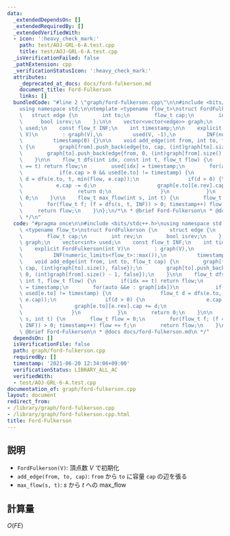 ```yaml
---
data:
  _extendedDependsOn: []
  _extendedRequiredBy: []
  _extendedVerifiedWith:
  - icon: ':heavy_check_mark:'
    path: test/AOJ-GRL-6-A.test.cpp
    title: test/AOJ-GRL-6-A.test.cpp
  _isVerificationFailed: false
  _pathExtension: cpp
  _verificationStatusIcon: ':heavy_check_mark:'
  attributes:
    _deprecated_at_docs: docs/ford-fulkerson.md
    document_title: Ford-Fulkerson
    links: []
  bundledCode: "#line 2 \"graph/ford-fulkerson.cpp\"\n\n#include <bits/stdc++.h>\n\
    using namespace std;\n\ntemplate <typename flow_t>\nstruct FordFulkerson {\n \
    \   struct edge {\n        int to;\n        flow_t cap;\n        int rev;\n  \
    \      bool isrev;\n    };\n\n    vector<vector<edge>> graph;\n    vector<int>\
    \ used;\n    const flow_t INF;\n    int timestamp;\n\n    explicit FordFulkerson(int\
    \ V)\n        : graph(V),\n          used(V, -1),\n          INF(numeric_limits<flow_t>::max()),\n\
    \          timestamp(0) {}\n\n    void add_edge(int from, int to, flow_t cap)\
    \ {\n        graph[from].push_back(edge{to, cap, (int)graph[to].size(), false});\n\
    \        graph[to].push_back(edge{from, 0, (int)graph[from].size() - 1, false});\n\
    \    }\n\n    flow_t dfs(int idx, const int t, flow_t flow) {\n        if(idx\
    \ == t) return flow;\n        used[idx] = timestamp;\n        for(auto &&e : graph[idx])\n\
    \            if(e.cap > 0 && used[e.to] != timestamp) {\n                flow_t\
    \ d = dfs(e.to, t, min(flow, e.cap));\n                if(d > 0) {\n         \
    \           e.cap -= d;\n                    graph[e.to][e.rev].cap += d;\n  \
    \                  return d;\n                }\n            }\n        return\
    \ 0;\n    }\n\n    flow_t max_flow(int s, int t) {\n        flow_t flow = 0;\n\
    \        for(flow_t f; (f = dfs(s, t, INF)) > 0; timestamp++) flow += f;\n   \
    \     return flow;\n    }\n};\n/*\n * @brief Ford-Fulkerson\n * @docs docs/ford-fulkerson.md\n\
    \ */\n"
  code: "#pragma once\n\n#include <bits/stdc++.h>\nusing namespace std;\n\ntemplate\
    \ <typename flow_t>\nstruct FordFulkerson {\n    struct edge {\n        int to;\n\
    \        flow_t cap;\n        int rev;\n        bool isrev;\n    };\n\n    vector<vector<edge>>\
    \ graph;\n    vector<int> used;\n    const flow_t INF;\n    int timestamp;\n\n\
    \    explicit FordFulkerson(int V)\n        : graph(V),\n          used(V, -1),\n\
    \          INF(numeric_limits<flow_t>::max()),\n          timestamp(0) {}\n\n\
    \    void add_edge(int from, int to, flow_t cap) {\n        graph[from].push_back(edge{to,\
    \ cap, (int)graph[to].size(), false});\n        graph[to].push_back(edge{from,\
    \ 0, (int)graph[from].size() - 1, false});\n    }\n\n    flow_t dfs(int idx, const\
    \ int t, flow_t flow) {\n        if(idx == t) return flow;\n        used[idx]\
    \ = timestamp;\n        for(auto &&e : graph[idx])\n            if(e.cap > 0 &&\
    \ used[e.to] != timestamp) {\n                flow_t d = dfs(e.to, t, min(flow,\
    \ e.cap));\n                if(d > 0) {\n                    e.cap -= d;\n   \
    \                 graph[e.to][e.rev].cap += d;\n                    return d;\n\
    \                }\n            }\n        return 0;\n    }\n\n    flow_t max_flow(int\
    \ s, int t) {\n        flow_t flow = 0;\n        for(flow_t f; (f = dfs(s, t,\
    \ INF)) > 0; timestamp++) flow += f;\n        return flow;\n    }\n};\n/*\n *\
    \ @brief Ford-Fulkerson\n * @docs docs/ford-fulkerson.md\n */"
  dependsOn: []
  isVerificationFile: false
  path: graph/ford-fulkerson.cpp
  requiredBy: []
  timestamp: '2021-06-20 12:34:06+09:00'
  verificationStatus: LIBRARY_ALL_AC
  verifiedWith:
  - test/AOJ-GRL-6-A.test.cpp
documentation_of: graph/ford-fulkerson.cpp
layout: document
redirect_from:
- /library/graph/ford-fulkerson.cpp
- /library/graph/ford-fulkerson.cpp.html
title: Ford-Fulkerson
---
```

## 説明

- `FordFulkerson(V)`: 頂点数 $V$ で初期化
- `add_edge(from, to, cap)`: `from` から `to` に容量 `cap` の辺を張る
- `max_flow(s, t)`: $s$ から $t$ への max_flow

## 計算量

$O(FE)$